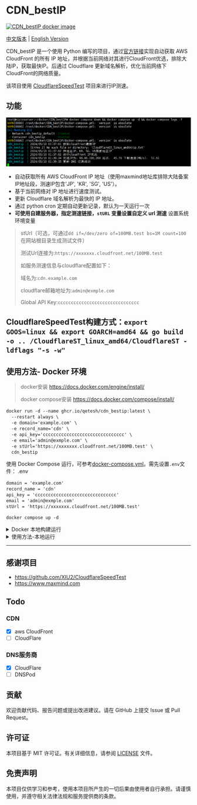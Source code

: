 # CDN_bestIP
[![CDN_bestIP docker image](https://github.com/Qetesh/CDN_bestIP/actions/workflows/docker-image.yml/badge.svg)](https://github.com/Qetesh/CDN_bestIP/actions/workflows/docker-image.yml)

[中文版本](README.md) | [English Version](README_EN.md)

CDN_bestIP 是一个使用 Python 编写的项目，通过[官方链接](https://d7uri8nf7uskq.cloudfront.net/tools/list-cloudfront-ips)实现自动获取 AWS CloudFront 的所有 IP 地址，并根据当前网络对其进行CloudFront优选，排除大陆IP，获取最快IP。后通过 Cloudflare 更新域名解析，优化当前网络下CloudFront的网络质量。

该项目使用 [CloudflareSpeedTest](https://github.com/XIU2/CloudflareSpeedTest) 项目来进行IP测速。

## 功能
![img.png](images/img1.png)
- 自动获取所有 AWS CloudFront IP 地址（使用maxmind地址库排除大陆备案IP地址段，测速IP包含'JP', 'KR', 'SG', 'US'）。
- 基于当前网络对 IP 地址进行速度测试。
- 更新 Cloudflare 域名解析为最快的 IP 地址。
- 通过 python cron 定期自动更新记录，默认为一天运行一次
- **可使用自建服务器，指定测速链接，`stURL` 变量设置自定义 url 测速**
设置系统环境变量

> stUrl（可选，可通过`dd if=/dev/zero of=100MB.test bs=1M count=100`在网站根目录生成测试文件）
> 
> 测试Url连接为:`https://xxxxxxx.cloudfront.net/100MB.test`
> 
> 如服务测速信息与cloudflare配置如下：
> 
> 域名为:`cdn.example.com`
> 
> cloudflare邮箱地址为:`admin@exmple.com`
> 
> Global API Key:`ccccccccccccccccccccccccccccccc`

CloudflareSpeedTest构建方式：`export GOOS=linux && export GOARCH=amd64 && go build -o ..
/CloudflareST_linux_amd64/CloudflareST -ldflags "-s -w"`
---

## 使用方法- Docker 环境
> docker安装  https://docs.docker.com/engine/install/
> 
> docker compose安装 https://docs.docker.com/compose/install/
```
docker run -d --name ghcr.io/qetesh/cdn_bestip:latest \
  --restart always \
  -e domain='example.com' \
  -e record_name='cdn' \
  -e api_key='ccccccccccccccccccccccccccccccc' \
  -e email='admin@exmple.com' \
  -e stUrl='https://xxxxxxx.cloudfront.net/100MB.test' \
  cdn_bestip
```

使用 Docker Compose 运行，可参考[docker-compose.yml](docker-compose.yml)。需先设置`.env`文件：
.env
```shell
domain = 'example.com'
record_name = 'cdn'
api_key = 'ccccccccccccccccccccccccccccccc'
email = 'admin@exmple.com'
stUrl = 'https://xxxxxxx.cloudfront.net/100MB.test'
```

```shell
docker compose up -d
```

<details>
  <summary>Docker 本地构建运行</summary>
该项目可以在 Docker 环境中运行。你可以使用提供的 Dockerfile 构建镜像，并通过 Docker 或 Docker Compose 运行。

首先，使用以下命令构建 Docker 镜像：

```shell
docker build -t cdn_bestip .
```

然后，运行容器（stUrl参数可选）：

```shell
docker run -d --name cdn_bestip \
  --restart always \
  -e domain='example.com' \
  -e record_name='cdn' \
  -e api_key='ccccccccccccccccccccccccccccccc' \
  -e email='admin@exmple.com' \
  -e stUrl='https://xxxxxxx.cloudfront.net/100MB.test' \
  cdn_bestip
```

或者，使用 Docker Compose 运行，需先设置`.env`文件：
![img.png](images/img1.png)
.env
```shell
domain = 'example.com'
record_name = 'cdn'
api_key = 'ccccccccccccccccccccccccccccccc'
email = 'admin@exmple.com'
stUrl = 'https://xxxxxxx.cloudfront.net/100MB.test'
```

```shell
docker compose build
docker compose up -d
```
</details>

<details>
  <summary>使用方法-本地运行</summary>
## 使用方法-本地运行

### 1. 克隆项目

使用以下命令克隆项目到本地：

```shell
git clone https://github.com/qetesh/CDN_bestIP.git
```
### 2. 安装依赖

安装python3、pip3：
```shell
apt install python3 python3-pip
```
进入项目目录，并安装所需的 Python 依赖：

```shell
cd CDN_bestIP
pip3 install -r requirements.txt
```

### 3. 配置 Cloudflare API

环境变量设置的值对应如下：
```plaintext
export domain='example.com' record_name='cdn' api_key='ccccccccccccccccccccccccccccccc' email='admin@exmple.com' stUrl='https://xxxxxxx.cloudfront.net/100MB.test'
```

确保替换上述值为你自己的 Cloudflare 域名、A记录域名、Global API Key 、邮箱地址、测速URL（可选）。

### 4. 运行项目

运行以下命令启动项目（默认将一直保持前台运行，可使用`nohup python3 main.py &`保持后台运行）：

```shell
python3 main.py
```
</details>

---

## 感谢项目

- https://github.com/XIU2/CloudflareSpeedTest
- https://www.maxmind.com

## Todo
### CDN
- [x] aws CloudFront
- [ ] CloudFlare
### DNS服务商
- [x] CloudFlare
- [ ] DNSPod

## 贡献

欢迎贡献代码、报告问题或提出改进建议。请在 GitHub 上提交 Issue 或 Pull Request。

## 许可证

本项目基于 MIT 许可证。有关详细信息，请参阅 [LICENSE](LICENSE) 文件。

## 免责声明

本项目仅供学习和参考，使用本项目所产生的一切后果由使用者自行承担。请谨慎使用，并遵守相关法律法规和服务提供商的条款。

